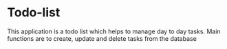 # Todo-list

This application is a todo list which helps to manage day to day tasks. Main functions are to create, update and delete tasks from the database
